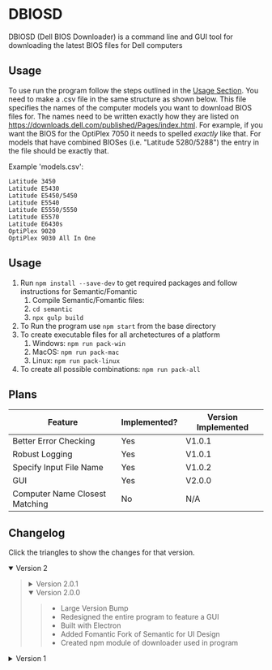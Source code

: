 # DBIOSD
DBIOSD (Dell BIOS Downloader) is a command line and GUI tool for downloading the latest BIOS files for Dell computers

## Usage
To use run the program follow the steps outlined in the [Usage Section](#Usage).
You need to make a .csv file in the same structure as shown below.
This file specifies the names of the computer models you want to download BIOS files for.
The names need to be written exactly how they are listed on https://downloads.dell.com/published/Pages/index.html.
For example, if you want the BIOS for the OptiPlex 7050 it needs to spelled *exactly* like that.
For models that have combined BIOSes (i.e. "Latitude 5280/5288") the entry in the file should be exactly that.

Example 'models.csv':
```
Latitude 3450
Latitude E5430
Latitude E5450/5450
Latitude E5540
Latitude E5550/5550
Latitude E5570
Latitude E6430s
OptiPlex 9020
OptiPlex 9030 All In One
```

## Usage
1. Run `npm install --save-dev` to get required packages and follow instructions for Semantic/Fomantic
   1. Compile Semantic/Fomantic files:
   2. `cd semantic`
   3. `npx gulp build`
2. To Run the program use `npm start` from the base directory
3. To create executable files for all archetectures of a platform
   1. Windows: `npm run pack-win`
   2. MacOS: `npm run pack-mac`
   3. Linux: `npm run pack-linux`
4. To create all possible combinations: `npm run pack-all`

## Plans
| Feature                        | Implemented? | Version Implemented |
| ------------------------------ | ------------ | ------------------- |
| Better Error Checking          | Yes          | V1.0.1              |
| Robust Logging                 | Yes          | V1.0.1              |
| Specify Input File Name        | Yes          | V1.0.2              |
| GUI                            | Yes          | V2.0.0              |
| Computer Name Closest Matching | No           | N/A                 |

## Changelog
Click the triangles to show the changes for that version.

<!-- Start Version 2 -->
<details open>
  <summary>Version 2</summary>

  <!-- Start Version 2.0.1 -->
  <blockquote>
    <details>
      <summary>Version 2.0.1</summary>
      <blockquote>
        <ul>
          <li>Added a check to make sure the download link is not for a text file as some entries contain a .txt and .exe</li>
          <li>Changed how download errors are reported to error.log</li>
        </ul>
      </blockquote>
    </details>
  <!-- Start Version 2.0.0 -->
    <details open>
      <summary>Version 2.0.0</summary>
      <blockquote>
        <ul>
          <li>Large Version Bump</li>
          <li>Redesigned the entire program to feature a GUI</li>
          <li>Built with Electron</li>
          <li>Added Fomantic Fork of Semantic for UI Design</li>
          <li>Created npm module of downloader used in program</li>
        </ul>
      </blockquote>
    </details>
  </blockquote>
</details>
<!-- End Version 2 -->

<details>
  <summary>Version 1</summary>

  <!-- Start Version 1 -->
  <blockquote>

  <!-- Start Version 1.0.2 -->
  <details>
    <summary>Version 1.0.2</summary>
    <blockquote>
      <ul>
        <li>Slight version bump</li>
        <li>Added the ability to specify the input file from the command line</li>
        <ul>
          <li>The first argument will always be taken to be the input file</li>
        </ul>
        <li>Added a <strike>bit of <i>spice</i></strike> few updates to the readme
        <ul>
          <li>Added this changelog
          <li>Changed the 'Plans' section to a better looking table
        </ul>
      </ul>
    </blockquote>
  </details>
  <!-- End Version 1.0.2 -->

  <!-- Start Version 1.0.1 -->
  <details>
    <summary>Version 1.0.1</summary>
    <blockquote>
      <ul>
        <li>Slight version bump</li>
        <li>Added Winston Logging package</li>
        <li>Changed program logging to 'error.log' and 'combined.log'</li>
        <li>Added more entries to .gitignore such as the 'Build' and 'BIOS' Directories</li>
        <li>Fixed spelling errors in 'README.md'</li>
      </ul>
    </blockquote>
  </details>
  <!-- End Version 1.0.1 -->

  <!-- Start Version 1.0.0 -->
  <details>
    <summary>Version 1.0.0</summary>
    <blockquote>
      <ul>
        <li>Created the repository</li>
        <li>Uploaded all origional files</li>
      </ul>
    </blockquote>
  </details>
  <!-- End Version 1.0.0 -->

  </blockquote>
  <!-- End Version 1 -->
</details>